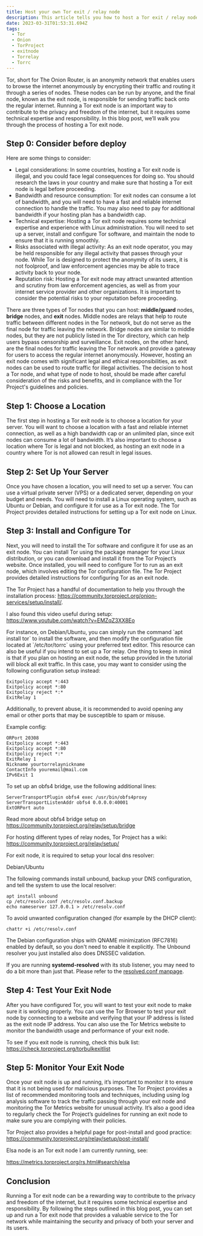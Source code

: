 ```yaml
---
title: Host your own Tor exit / relay node
description: This article tells you how to host a Tor exit / relay node for onion service
date: 2023-03-31T01:53:31.694Z
tags:
  - Tor
  - Onion
  - TorProject
  - exitnode
  - Torrelay
  - Torrc
---
```

Tor, short for The Onion Router, is an anonymity network that enables users to browse the internet anonymously by encrypting their traffic and routing it through a series of nodes. These nodes can be run by anyone, and the final node, known as the exit node, is responsible for sending traffic back onto the regular internet. Running a Tor exit node is an important way to contribute to the privacy and freedom of the internet, but it requires some technical expertise and responsibility. In this blog post, we’ll walk you through the process of hosting a Tor exit node.

## Step 0: Consider before deploy
Here are some things to consider:

* Legal considerations: In some countries, hosting a Tor exit node is illegal, and you could face legal consequences for doing so. You should research the laws in your country and make sure that hosting a Tor exit node is legal before proceeding.
* Bandwidth and resource consumption: Tor exit nodes can consume a lot of bandwidth, and you will need to have a fast and reliable internet connection to handle the traffic. You may also need to pay for additional bandwidth if your hosting plan has a bandwidth cap.
* Technical expertise: Hosting a Tor exit node requires some technical expertise and experience with Linux administration. You will need to set up a server, install and configure Tor software, and maintain the node to ensure that it is running smoothly.
* Risks associated with illegal activity: As an exit node operator, you may be held responsible for any illegal activity that passes through your node. While Tor is designed to protect the anonymity of its users, it is not foolproof, and law enforcement agencies may be able to trace activity back to your node. 
* Reputation risk: Hosting a Tor exit node may attract unwanted attention and scrutiny from law enforcement agencies, as well as from your internet service provider and other organizations. It is important to consider the potential risks to your reputation before proceeding.

There are three types of Tor nodes that you can host: **middle/guard** nodes, **bridge** nodes, and **exit** nodes. Middle nodes are relays that help to route traffic between different nodes in the Tor network, but do not serve as the final node for traffic leaving the network. Bridge nodes are similar to middle nodes, but they are not publicly listed in the Tor directory, which can help users bypass censorship and surveillance. Exit nodes, on the other hand, are the final nodes for traffic leaving the Tor network and provide a gateway for users to access the regular internet anonymously. However, hosting an exit node comes with significant legal and ethical responsibilities, as exit nodes can be used to route traffic for illegal activities. The decision to host a Tor node, and what type of node to host, should be made after careful consideration of the risks and benefits, and in compliance with the Tor Project's guidelines and policies.

## Step 1: Choose a Location

The first step in hosting a Tor exit node is to choose a location for your server. You will want to choose a location with a fast and reliable internet connection, as well as a high bandwidth cap or an unlimited plan, since exit nodes can consume a lot of bandwidth. It’s also important to choose a location where Tor is legal and not blocked, as hosting an exit node in a country where Tor is not allowed can result in legal issues.

## Step 2: Set Up Your Server

Once you have chosen a location, you will need to set up a server. You can use a virtual private server (VPS) or a dedicated server, depending on your budget and needs. You will need to install a Linux operating system, such as Ubuntu or Debian, and configure it for use as a Tor exit node. The Tor Project provides detailed instructions for setting up a Tor exit node on Linux.

## Step 3: Install and Configure Tor

Next, you will need to install the Tor software and configure it for use as an exit node. You can install Tor using the package manager for your Linux distribution, or you can download and install it from the Tor Project’s website. Once installed, you will need to configure Tor to run as an exit node, which involves editing the Tor configuration file. The Tor Project provides detailed instructions for configuring Tor as an exit node.

The Tor Project has a handful of documentation to help you through the installation process: <https://community.torproject.org/onion-services/setup/install/>. 

I also found this video useful during setup: <https://www.youtube.com/watch?v=EMZqZ3XX8Eo>

For instance, on Debian/Ubuntu, you can simply run the command \`apt install tor\` to install the software, and then modify the configuration file located at \`/etc/tor/torrc\` using your preferred text editor. This resource can also be useful if you intend to set up a Tor relay. One thing to keep in mind is that if you plan on hosting an exit node, the setup provided in the tutorial will block all exit traffic. In this case, you may want to consider using the following configuration setup instead:

```shell
Exitpolicy accept *:443
Exitpolicy accept *:80
Exitpolicy reject *:*
ExitRelay 1
```

Additionally, to prevent abuse, it is recommended to avoid opening any email or other ports that may be susceptible to spam or misuse.

Example config:

```shell
ORPort 20308
Exitpolicy accept *:443
Exitpolicy accept *:80
Exitpolicy reject *:*
ExitRelay 1
Nickname yourtorrelaynickname
ContactInfo youremail@mail.com
IPv6Exit 1
```

To set up an obfs4 bridge, use the following additional lines:

```shell
ServerTransportPlugin obfs4 exec /usr/bin/obfs4proxy
ServerTransportListenAddr obfs4 0.0.0.0:40001
ExtORPort auto
```

Read more about obfs4 bridge setup on <https://community.torproject.org/relay/setup/bridge>

For hosting different types of relay nodes, Tor Project has a wiki: <https://community.torproject.org/relay/setup/>

For exit node, it is required to setup your local dns resolver: 

Debian/Ubuntu

The following commands install unbound, backup your DNS configuration, and tell the system to use the local resolver:

```shell
apt install unbound
cp /etc/resolv.conf /etc/resolv.conf.backup
echo nameserver 127.0.0.1 > /etc/resolv.conf
```

To avoid unwanted configuration changed (for example by the DHCP client):

```
chattr +i /etc/resolv.conf
```

The Debian configuration ships with QNAME minimization (RFC7816) enabled by default, so you don't need to enable it explicitly. The Unbound resolver you just installed also does DNSSEC validation.

If you are running **systemd-resolved** with its stub listener, you may need to do a bit more than just that. Please refer to the [resolved.conf manpage](https://www.freedesktop.org/software/systemd/man/resolved.conf.html).

## Step 4: Test Your Exit Node

After you have configured Tor, you will want to test your exit node to make sure it is working properly. You can use the Tor Browser to test your exit node by connecting to a website and verifying that your IP address is listed as the exit node IP address. You can also use the Tor Metrics website to monitor the bandwidth usage and performance of your exit node.

To see if you exit node is running, check this bulk list: <https://check.torproject.org/torbulkexitlist>

## Step 5: Monitor Your Exit Node

Once your exit node is up and running, it’s important to monitor it to ensure that it is not being used for malicious purposes. The Tor Project provides a list of recommended monitoring tools and techniques, including using log analysis software to track the traffic passing through your exit node and monitoring the Tor Metrics website for unusual activity. It’s also a good idea to regularly check the Tor Project’s guidelines for running an exit node to make sure you are complying with their policies.

T﻿or Project also provides a helpful page for post-install and good practice: <https://community.torproject.org/relay/setup/post-install/>

Elsa node is an Tor exit node I am currently running, see:

<https://metrics.torproject.org/rs.html#search/elsa>

## Conclusion

Running a Tor exit node can be a rewarding way to contribute to the privacy and freedom of the internet, but it requires some technical expertise and responsibility. By following the steps outlined in this blog post, you can set up and run a Tor exit node that provides a valuable service to the Tor network while maintaining the security and privacy of both your server and its users.
